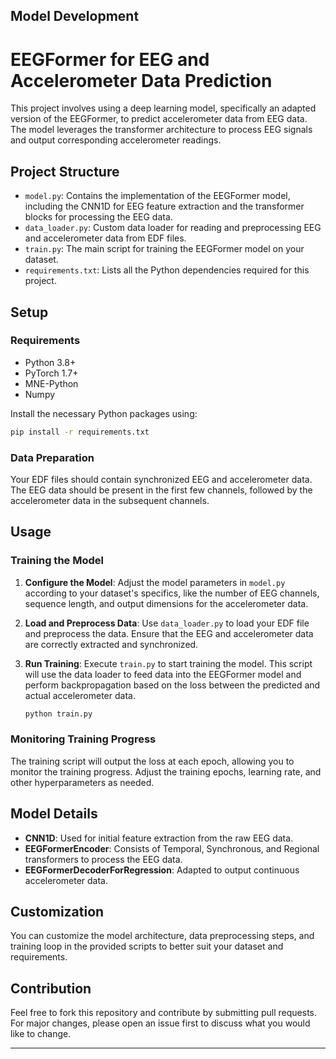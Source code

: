 ## Model Development

# EEGFormer for EEG and Accelerometer Data Prediction

This project involves using a deep learning model, specifically an adapted version of the EEGFormer, to predict accelerometer data from EEG data. The model leverages the transformer architecture to process EEG signals and output corresponding accelerometer readings.

## Project Structure

- `model.py`: Contains the implementation of the EEGFormer model, including the CNN1D for EEG feature extraction and the transformer blocks for processing the EEG data.
- `data_loader.py`: Custom data loader for reading and preprocessing EEG and accelerometer data from EDF files.
- `train.py`: The main script for training the EEGFormer model on your dataset.
- `requirements.txt`: Lists all the Python dependencies required for this project.

## Setup

### Requirements

- Python 3.8+
- PyTorch 1.7+
- MNE-Python
- Numpy

Install the necessary Python packages using:

```bash
pip install -r requirements.txt
```

### Data Preparation

Your EDF files should contain synchronized EEG and accelerometer data. The EEG data should be present in the first few channels, followed by the accelerometer data in the subsequent channels.

## Usage

### Training the Model

1. **Configure the Model**: Adjust the model parameters in `model.py` according to your dataset's specifics, like the number of EEG channels, sequence length, and output dimensions for the accelerometer data.

2. **Load and Preprocess Data**: Use `data_loader.py` to load your EDF file and preprocess the data. Ensure that the EEG and accelerometer data are correctly extracted and synchronized.

3. **Run Training**: Execute `train.py` to start training the model. This script will use the data loader to feed data into the EEGFormer model and perform backpropagation based on the loss between the predicted and actual accelerometer data.

   ```bash
   python train.py
   ```

### Monitoring Training Progress

The training script will output the loss at each epoch, allowing you to monitor the training progress. Adjust the training epochs, learning rate, and other hyperparameters as needed.

## Model Details

- **CNN1D**: Used for initial feature extraction from the raw EEG data.
- **EEGFormerEncoder**: Consists of Temporal, Synchronous, and Regional transformers to process the EEG data.
- **EEGFormerDecoderForRegression**: Adapted to output continuous accelerometer data.

## Customization

You can customize the model architecture, data preprocessing steps, and training loop in the provided scripts to better suit your dataset and requirements.

## Contribution

Feel free to fork this repository and contribute by submitting pull requests. For major changes, please open an issue first to discuss what you would like to change.

---
